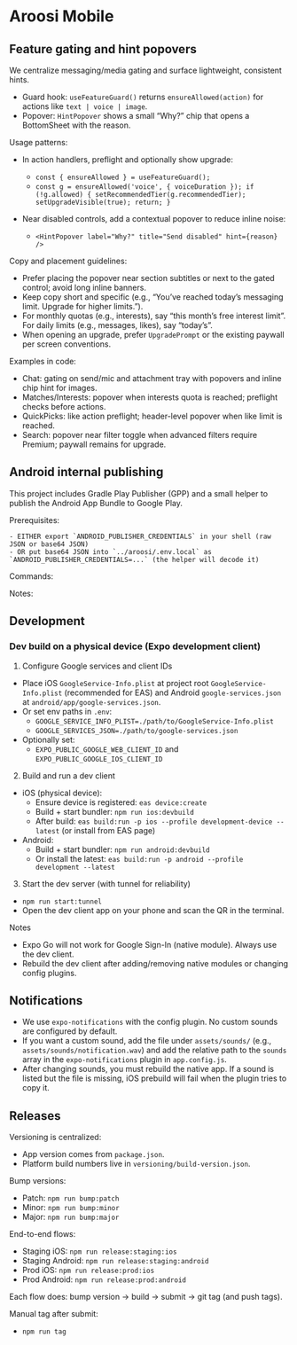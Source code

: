 # Aroosi Mobile

## Feature gating and hint popovers

We centralize messaging/media gating and surface lightweight, consistent hints.

- Guard hook: `useFeatureGuard()` returns `ensureAllowed(action)` for actions like `text | voice | image`.
- Popover: `HintPopover` shows a small “Why?” chip that opens a BottomSheet with the reason.

Usage patterns:

- In action handlers, preflight and optionally show upgrade:
	- `const { ensureAllowed } = useFeatureGuard();`
	- `const g = ensureAllowed('voice', { voiceDuration }); if (!g.allowed) { setRecommendedTier(g.recommendedTier); setUpgradeVisible(true); return; }`

- Near disabled controls, add a contextual popover to reduce inline noise:
	- `<HintPopover label="Why?" title="Send disabled" hint={reason} />`

Copy and placement guidelines:

- Prefer placing the popover near section subtitles or next to the gated control; avoid long inline banners.
- Keep copy short and specific (e.g., “You’ve reached today’s messaging limit. Upgrade for higher limits.”).
- For monthly quotas (e.g., interests), say “this month’s free interest limit”. For daily limits (e.g., messages, likes), say “today’s”.
- When opening an upgrade, prefer `UpgradePrompt` or the existing paywall per screen conventions.

Examples in code:

- Chat: gating on send/mic and attachment tray with popovers and inline chip hint for images.
- Matches/Interests: popover when interests quota is reached; preflight checks before actions.
- QuickPicks: like action preflight; header-level popover when like limit is reached.
- Search: popover near filter toggle when advanced filters require Premium; paywall remains for upgrade.

## Android internal publishing

This project includes Gradle Play Publisher (GPP) and a small helper to publish the Android App Bundle to Google Play.

Prerequisites:

	- EITHER export `ANDROID_PUBLISHER_CREDENTIALS` in your shell (raw JSON or base64 JSON)
	- OR put base64 JSON into `../aroosi/.env.local` as `ANDROID_PUBLISHER_CREDENTIALS=...` (the helper will decode it)

Commands:


Notes:



## Development

### Dev build on a physical device (Expo development client)

1) Configure Google services and client IDs
- Place iOS `GoogleService-Info.plist` at project root `GoogleService-Info.plist` (recommended for EAS) and Android `google-services.json` at `android/app/google-services.json`.
- Or set env paths in `.env`:
	- `GOOGLE_SERVICE_INFO_PLIST=./path/to/GoogleService-Info.plist`
	- `GOOGLE_SERVICES_JSON=./path/to/google-services.json`
- Optionally set:
	- `EXPO_PUBLIC_GOOGLE_WEB_CLIENT_ID` and `EXPO_PUBLIC_GOOGLE_IOS_CLIENT_ID`

2) Build and run a dev client
- iOS (physical device):
	- Ensure device is registered: `eas device:create`
	- Build + start bundler: `npm run ios:devbuild`
	- After build: `eas build:run -p ios --profile development-device --latest` (or install from EAS page)
- Android:
	- Build + start bundler: `npm run android:devbuild`
	- Or install the latest: `eas build:run -p android --profile development --latest`

3) Start the dev server (with tunnel for reliability)
- `npm run start:tunnel`
- Open the dev client app on your phone and scan the QR in the terminal.

Notes
- Expo Go will not work for Google Sign-In (native module). Always use the dev client.
- Rebuild the dev client after adding/removing native modules or changing config plugins.

## Notifications

- We use `expo-notifications` with the config plugin. No custom sounds are configured by default.
- If you want a custom sound, add the file under `assets/sounds/` (e.g., `assets/sounds/notification.wav`) and add the relative path to the `sounds` array in the `expo-notifications` plugin in `app.config.js`.
- After changing sounds, you must rebuild the native app. If a sound is listed but the file is missing, iOS prebuild will fail when the plugin tries to copy it.

## Releases

Versioning is centralized:
- App version comes from `package.json`.
- Platform build numbers live in `versioning/build-version.json`.

Bump versions:
- Patch: `npm run bump:patch`
- Minor: `npm run bump:minor`
- Major: `npm run bump:major`

End-to-end flows:
- Staging iOS: `npm run release:staging:ios`
- Staging Android: `npm run release:staging:android`
- Prod iOS: `npm run release:prod:ios`
- Prod Android: `npm run release:prod:android`

Each flow does: bump version -> build -> submit -> git tag (and push tags).

Manual tag after submit:
- `npm run tag`
